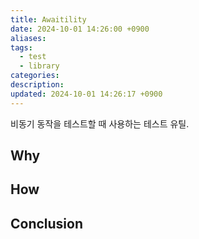 ```yaml
---
title: Awaitility
date: 2024-10-01 14:26:00 +0900
aliases: 
tags:
  - test
  - library
categories: 
description: 
updated: 2024-10-01 14:26:17 +0900
---
```


비동기 동작을 테스트할 때 사용하는 테스트 유틸.

## Why

## How

## Conclusion
